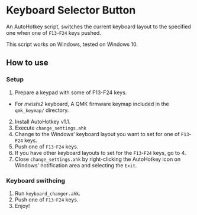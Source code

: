 # Keyboard Selector Button
An AutoHotkey script, switches the current keyboard layout to the specified one when one of `F13`-`F24` keys pushed.

This script works on Windows, tested on Windows 10.

## How to use

### Setup
1. Prepare a keypad with some of F13-F24 keys.
 - For _meishi2_ keyboard, A QMK firmware keymap included in the `qmk_keymap/` directory.
2. Install AutoHotkey v1.1.
3. Execute `change_settings.ahk`
4. Change to the Windows’ keyboard layout you want to set for one of `F13`-`F24` keys.
5. Push one of `F13`-`F24` keys.
6. If you have other keyboard layouts to set for the `F13`-`F24` keys, go to 4.
7. Close `change_settings.ahk` by right-clicking the AutoHotkey icon on Windows’ notification area and selecting the `Exit`.

### Keyboard swithcing
1. Run `keyboard_changer.ahk`.
2. Push one of `F13`-`F24` keys.
3. Enjoy!
